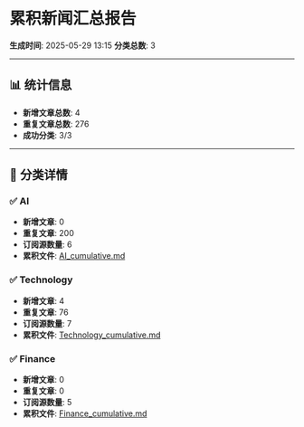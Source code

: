 # 累积新闻汇总报告

**生成时间**: 2025-05-29 13:15
**分类总数**: 3

---

## 📊 统计信息

- **新增文章总数**: 4
- **重复文章总数**: 276
- **成功分类**: 3/3

---

## 📂 分类详情

### ✅ AI
- **新增文章**: 0
- **重复文章**: 200
- **订阅源数量**: 6
- **累积文件**: [AI_cumulative.md](./AI_cumulative.md)

### ✅ Technology
- **新增文章**: 4
- **重复文章**: 76
- **订阅源数量**: 7
- **累积文件**: [Technology_cumulative.md](./Technology_cumulative.md)

### ✅ Finance
- **新增文章**: 0
- **重复文章**: 0
- **订阅源数量**: 5
- **累积文件**: [Finance_cumulative.md](./Finance_cumulative.md)
